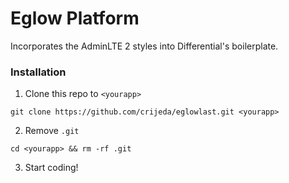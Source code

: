 # Eglow Platform

Incorporates the AdminLTE 2 styles into Differential's boilerplate.


### Installation

1. Clone this repo to `<yourapp>`

  `git clone https://github.com/crijeda/eglowlast.git <yourapp>`

2. Remove `.git`

  `cd <yourapp> && rm -rf .git`

3. Start coding!
